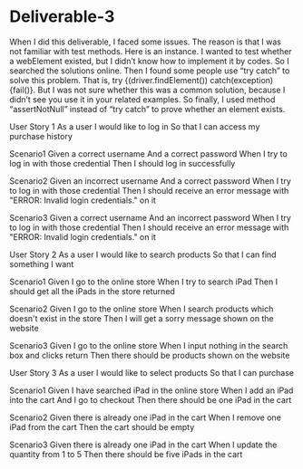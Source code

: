 # Deliverable-3

When I did this deliverable, I faced some issues. The reason is that I was not familiar with test methods. Here is an instance. I wanted to test whether a webElement existed, but I didn’t know how to implement it by codes. So I searched the solutions online. Then I found some people use “try catch” to solve this problem. That is, try {(driver.findElement()) catch(exception){fail()}. But I was not sure whether this was a common solution, because I didn’t see you use it in your related examples. So finally, I used method “assertNotNull” instead of “try catch” to prove whether an element exists.

User Story 1
  As a user
  I would like to log in
  So that I can access my purchase history

Scenario1
  Given a correct username
  And a correct password
  When I try to log in with those credential
  Then I should log in successfully

Scenario2
  Given an incorrect username
  And a correct password
  When I try to log in with those credential
  Then I should receive an error message with "ERROR: Invalid login credentials." on it
     
Scenario3
  Given a correct username
  And an incorrect password
    When I try to log in with those credential
    Then I should receive an error message with "ERROR: Invalid login credentials." on it
  

User Story 2
    As a user
    I would like to search products
    So that I can find something I want

Scenario1
    Given I go to the online store
    When I try to search iPad
    Then I should get all the iPads in the store returned

Scenario2
    Given I go to the online store
    When I search products which doesn't exist in the store
Then I will get a sorry message shown on the website

Scenario3
 Given I go to the online store
 When I input nothing in the search box and clicks return
 Then there should be products shown on the website

User Story 3
  As a user
  I would like to select products 
  So that I can purchase

Scenario1
    Given I have searched iPad in the online store
 When I add an iPad into the cart
 And I go to checkout
 Then there should be one iPad in the cart

Scenario2
    Given there is already one iPad in the cart
 When I remove one iPad from the cart
 Then the cart should be empty

Scenario3
    Given there is already one iPad in the cart
 When I update the quantity from 1 to 5
 Then there should be five iPads in the cart

